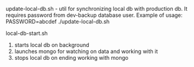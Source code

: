 update-local-db.sh - util for synchronizing local db with production db.
It requires password from dev-backup database user.
Example of usage:
PASSWORD=abcdef ./update-local-db.sh

local-db-start.sh
1) starts local db on background
2) launches mongo for watching on data and working with it
3) stops local db on ending working with mongo
